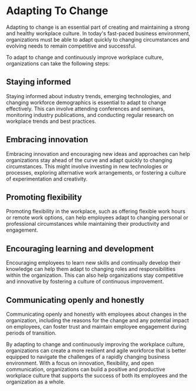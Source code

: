 # Adapting To Change

Adapting to change is an essential part of creating and maintaining a strong and healthy workplace culture. In today's fast-paced business environment, organizations must be able to adapt quickly to changing circumstances and evolving needs to remain competitive and successful.

To adapt to change and continuously improve workplace culture, organizations can take the following steps:

## Staying informed

Staying informed about industry trends, emerging technologies, and changing workforce demographics is essential to adapt to change effectively. This can involve attending conferences and seminars, monitoring industry publications, and conducting regular research on workplace trends and best practices.

## Embracing innovation

Embracing innovation and encouraging new ideas and approaches can help organizations stay ahead of the curve and adapt quickly to changing circumstances. This might involve investing in new technologies or processes, exploring alternative work arrangements, or fostering a culture of experimentation and creativity.

## Promoting flexibility

Promoting flexibility in the workplace, such as offering flexible work hours or remote work options, can help employees adapt to changing personal or professional circumstances while maintaining their productivity and engagement.

## Encouraging learning and development

Encouraging employees to learn new skills and continually develop their knowledge can help them adapt to changing roles and responsibilities within the organization. This can also help organizations stay competitive and innovative by fostering a culture of continuous improvement.

## Communicating openly and honestly

Communicating openly and honestly with employees about changes in the organization, including the reasons for the change and any potential impact on employees, can foster trust and maintain employee engagement during periods of transition.

By adapting to change and continuously improving the workplace culture, organizations can create a more resilient and agile workforce that is better equipped to navigate the challenges of a rapidly changing business environment. With a focus on innovation, flexibility, and open communication, organizations can build a positive and productive workplace culture that supports the success of both its employees and the organization as a whole.
